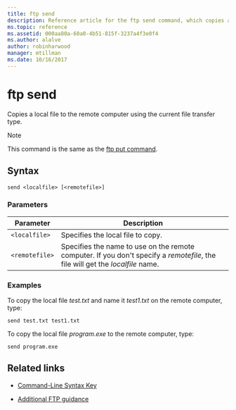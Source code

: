 ```yaml
---
title: ftp send
description: Reference article for the ftp send command, which copies a local file to the remote computer using the current file transfer type.
ms.topic: reference
ms.assetid: 000aa80a-60a0-4b51-815f-3237a4f3e0f4
ms.author: alalve
author: robinharwood
manager: mtillman
ms.date: 10/16/2017
---
```


# ftp send



Copies a local file to the remote computer using the current file transfer type.

> [!NOTE]
> This command is the same as the [ftp put command](ftp-put.md).

## Syntax

```
send <localfile> [<remotefile>]
```

### Parameters

| Parameter | Description |
| --------- | ----------- |
| `<localfile>` | Specifies the local file to copy. |
| `<remotefile>` | Specifies the name to use on the remote computer. If you don't specify a *remotefile*, the file will get the *localfile* name. |

### Examples

To copy the local file *test.txt* and name it *test1.txt* on the remote computer, type:

```
send test.txt test1.txt
```

To copy the local file *program.exe* to the remote computer, type:

```
send program.exe
```

## Related links

- [Command-Line Syntax Key](command-line-syntax-key.md)

- [Additional FTP guidance](/previous-versions/orphan-topics/ws.10/cc756013(v=ws.10))
